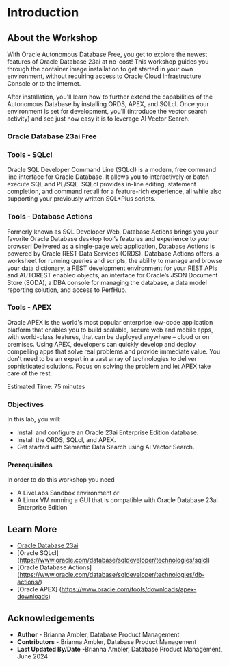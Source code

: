 # Introduction

## About the Workshop

With Oracle Autonomous Database Free, you get to explore the newest features of Oracle Database 23ai at no-cost! This workshop guides you through the container image installation to get started in your own environment, without requiring access to Oracle Cloud Infrastructure Console or to the internet.

After installation, you'll learn how to further extend the capabilities of the Autonomous Database by installing ORDS, APEX, and SQLcl. Once your environment is set for development, you'll (introduce the vector search activity) and see just how easy it is to leverage AI Vector Search. 

### **Oracle Database 23ai Free**


 

### **Tools - SQLcl**

Oracle SQL Developer Command Line (SQLcl) is a modern, free command line interface for Oracle Database. It allows you to interactively or batch execute SQL and PL/SQL. SQLcl provides in-line editing, statement completion, and command recall for a feature-rich experience, all while also supporting your previously written SQL*Plus scripts.

### **Tools - Database Actions**
Formerly known as SQL Developer Web, Database Actions brings you your favorite Oracle Database desktop tool’s features and experience to your browser! Delivered as a single-page web application, Database Actions is powered by Oracle REST Data Services (ORDS). Database Actions offers, a worksheet for running queries and scripts, the ability to manage and browse your data dictionary, a REST development environment for your REST APIs and AUTOREST enabled objects, an interface for Oracle’s JSON Document Store (SODA), a DBA console for managing the database, a data model reporting solution, and access to PerfHub.

### **Tools - APEX**
Oracle APEX is the world's most popular enterprise low-code application platform that enables you to build scalable, secure web and mobile apps, with world-class features, that can be deployed anywhere – cloud or on premises. Using APEX, developers can quickly develop and deploy compelling apps that solve real problems and provide immediate value. You don't need to be an expert in a vast array of technologies to deliver sophisticated solutions. Focus on solving the problem and let APEX take care of the rest.

Estimated Time: 75 minutes

### Objectives

In this lab, you will:
* Install and configure an Oracle 23ai Enterprise Edition database.
* Install the ORDS, SQLcl, and APEX.
* Get started with Semantic Data Search using AI Vector Search.

### Prerequisites

In order to do this workshop you need
* A LiveLabs Sandbox environment
or
* A Linux VM running a GUI that is compatible with Oracle Database 23ai Enterprise Edition

## Learn More

* [Oracle Database 23ai](https://www.oracle.com/database/23ai/)
* [Oracle SQLcl] (https://www.oracle.com/database/sqldeveloper/technologies/sqlcl)
* [Oracle Database Actions] (https://www.oracle.com/database/sqldeveloper/technologies/db-actions/)
* [Oracle APEX] (https://www.oracle.com/tools/downloads/apex-downloads)


## Acknowledgements
* **Author** - Brianna Ambler, Database Product Management
* **Contributors** - Brianna Ambler, Database Product Management
* **Last Updated By/Date** -Brianna Ambler, Database Product Management, June 2024
